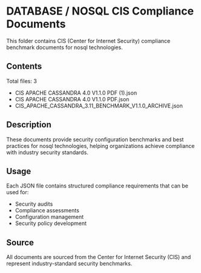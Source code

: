 # DATABASE / NOSQL CIS Compliance Documents

This folder contains CIS (Center for Internet Security) compliance benchmark documents for nosql technologies.

## Contents

Total files: 3

- CIS APACHE CASSANDRA 4.0 V1.1.0 PDF (1).json
- CIS APACHE CASSANDRA 4.0 V1.1.0 PDF.json
- CIS_APACHE_CASSANDRA_3.11_BENCHMARK_V1.1.0_ARCHIVE.json


## Description

These documents provide security configuration benchmarks and best practices for nosql technologies, helping organizations achieve compliance with industry security standards.

## Usage

Each JSON file contains structured compliance requirements that can be used for:
- Security audits
- Compliance assessments  
- Configuration management
- Security policy development

## Source

All documents are sourced from the Center for Internet Security (CIS) and represent industry-standard security benchmarks.
